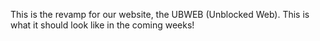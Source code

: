 This is the revamp for our website, the UBWEB (Unblocked Web). This is what it should look like in the coming weeks!
